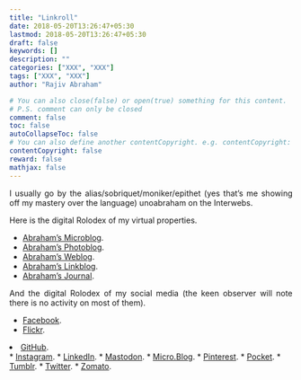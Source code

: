```yaml
---
title: "Linkroll"
date: 2018-05-20T13:26:47+05:30
lastmod: 2018-05-20T13:26:47+05:30
draft: false
keywords: []
description: ""
categories: ["XXX", "XXX"]
tags: ["XXX", "XXX"]
author: "Rajiv Abraham"

# You can also close(false) or open(true) something for this content.
# P.S. comment can only be closed
comment: false
toc: false
autoCollapseToc: false
# You can also define another contentCopyright. e.g. contentCopyright: "This is another copyright."
contentCopyright: false
reward: false
mathjax: false
---
```


<p style="text-align: justify;">
  I usually go by the alias/sobriquet/moniker/epithet (yes that&#8217;s me showing off my mastery over the language) unoabraham on the Interwebs.
</p>

<p style="text-align: justify;">
  Here is the digital Rolodex of my virtual properties.
</p>

<ul style="text-align: justify;">
  <li style="text-align: justify;">
    <a href="https://abraham.uno/" target="_blank" rel="noopener">Abraham&#8217;s Microblog</a>.
  </li>
  <li>
    <a href="https://abraham.gallery/" target="_blank" rel="noopener">Abraham&#8217;s Photoblog</a>.
  </li>
  <li style="text-align: justify;">
    <a href="https://abraham.onl/" target="_blank" rel="noopener">Abraham&#8217;s Weblog</a>.
  </li>
  <li>
    <a href="https://abraham.link/" target="_blank" rel="noopener">Abraham&#8217;s Linkblog</a>.
  </li>
  <li style="text-align: justify;">
    <a href="https://abraham.life/" target="_blank" rel="noopener">Abraham&#8217;s Journal</a>.
  </li>
</ul>

<p style="text-align: justify;">
  And the digital Rolodex of my social media (the keen observer will note there is no activity on most of them).
</p>

  * <a href="https://www.facebook.com/939abraham" target="_blank" rel="noopener">Facebook</a>.
  * <a href="https://www.flickr.com/people/unoabraham/" target="_blank" rel="noopener">Flickr</a>.
<li style="text-align: justify;">
  <a href="https://github.com/unoabraham" target="_blank" rel="noopener">GitHub</a>.
</li>
  * <a href="https://www.instagram.com/unoabraham/" target="_blank" rel="noopener">Instagram</a>.
  * <a href="https://www.linkedin.com/in/unoabraham/" target="_blank" rel="noopener">LinkedIn</a>.
  * <a href="https://mastodon.social/@unoabraham" target="_blank" rel="noopener">Mastodon</a>.
  * <a href="https://micro.blog/unoabraham" target="_blank" rel="noopener">Micro.Blog</a>.
  * <a href="https://in.pinterest.com/unoabraham/" target="_blank" rel="noopener">Pinterest</a>.
  * <a href="https://getpocket.com/@unoabraham" target="_blank" rel="noopener">Pocket</a>.
  * <a href="https://unoabraham.tumblr.com/" target="_blank" rel="noopener">Tumblr</a>.
  * <a href="https://twitter.com/unoabraham" target="_blank" rel="noopener">Twitter</a>.
  * <a href="https://www.zomato.com/unoabraham" target="_blank" rel="noopener">Zomato</a>.
